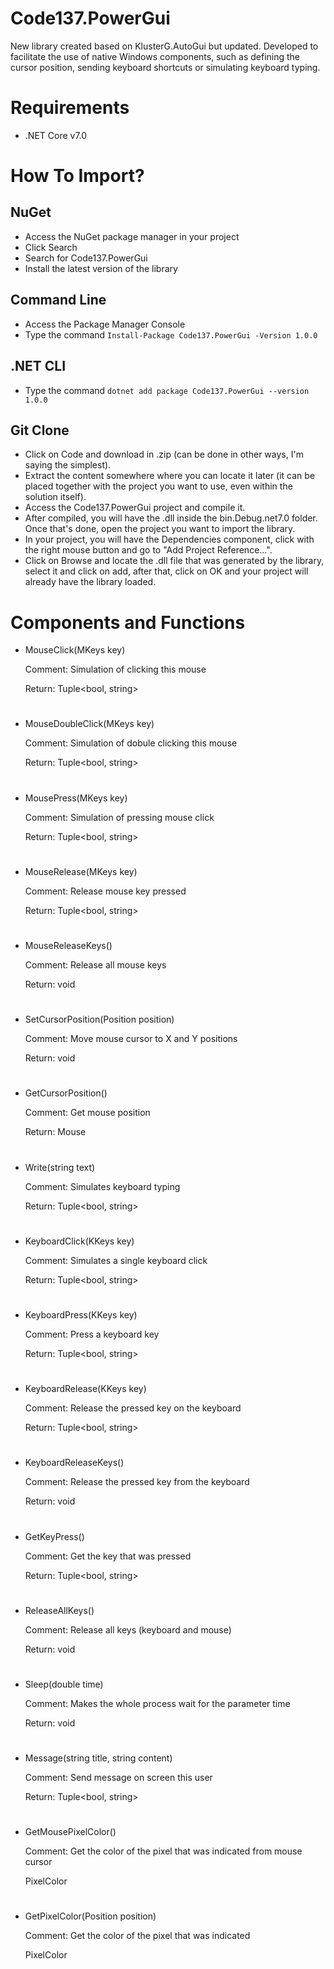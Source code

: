 # Code137.PowerGui

New library created based on KlusterG.AutoGui but updated. Developed to facilitate the use of native Windows components, such as defining the cursor position, sending keyboard shortcuts or simulating keyboard typing.

# Requirements
* .NET Core v7.0

# How To Import?

## NuGet
* Access the NuGet package manager in your project
* Click Search
* Search for Code137.PowerGui
* Install the latest version of the library

## Command Line
* Access the Package Manager Console
* Type the command ```Install-Package Code137.PowerGui -Version 1.0.0```

## .NET CLI
* Type the command ```dotnet add package Code137.PowerGui --version 1.0.0```

## Git Clone
* Click on Code and download in .zip (can be done in other ways, I'm saying the simplest).
* Extract the content somewhere where you can locate it later (it can be placed together with the project you want to use, even within the solution itself).
* Access the Code137.PowerGui project and compile it.
* After compiled, you will have the .dll inside the bin.Debug.net7.0 folder. Once that's done, open the project you want to import the library.
* In your project, you will have the Dependencies component, click with the right mouse button and go to "Add Project Reference...".
* Click on Browse and locate the .dll file that was generated by the library, select it and click on add, after that, click on OK and your project will already have the library loaded.

# Components and Functions

* MouseClick(MKeys key)

  Comment: Simulation of clicking this mouse

  Return: Tuple<bool, string>

#

* MouseDoubleClick(MKeys key)

  Comment: Simulation of dobule clicking this mouse

  Return: Tuple<bool, string>

#

* MousePress(MKeys key)

  Comment: Simulation of pressing mouse click

  Return: Tuple<bool, string>

#

* MouseRelease(MKeys key)

  Comment: Release mouse key pressed

  Return: Tuple<bool, string>

#

* MouseReleaseKeys()

  Comment: Release all mouse keys

  Return: void

#

* SetCursorPosition(Position position)

  Comment: Move mouse cursor to X and Y positions

  Return: void

#

* GetCursorPosition()

  Comment: Get mouse position

  Return: Mouse

#

* Write(string text)

  Comment: Simulates keyboard typing

  Return: Tuple<bool, string>

#

* KeyboardClick(KKeys key)

  Comment: Simulates a single keyboard click

  Return: Tuple<bool, string>

#

* KeyboardPress(KKeys key)

  Comment: Press a keyboard key

  Return: Tuple<bool, string>

#

* KeyboardRelease(KKeys key)

  Comment: Release the pressed key on the keyboard

  Return: Tuple<bool, string>

#

* KeyboardReleaseKeys()

  Comment: Release the pressed key from the keyboard

  Return: void

#

* GetKeyPress()

  Comment: Get the key that was pressed

  Return: Tuple<bool, string>

#

* ReleaseAllKeys()

  Comment: Release all keys (keyboard and mouse)

  Return: void

#

* Sleep(double time)

  Comment: Makes the whole process wait for the parameter time
  
  Return: void

#

* Message(string title, string content)

  Comment: Send message on screen this user

  Return: Tuple<bool, string>

#

* GetMousePixelColor()

  Comment: Get the color of the pixel that was indicated from mouse cursor

  PixelColor

#

* GetPixelColor(Position position)

  Comment: Get the color of the pixel that was indicated

  PixelColor

#
